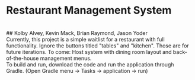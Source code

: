 # Restaurant Management System
<br>
## Kolby Alvey, Kevin Mack, Brian Raymond, Jason Yoder
<br>
Currently, this project is a simple waitlist for a restaurant with full functionality. Ignore the buttons titled "tables" and "kitchen". Those are for future iterations.
To come: Host system with dining room layout and back-of-the-house management menus.
<br>
To build and run, download the code and run the application through Gradle. (Open Gradle menu -> Tasks -> application -> run)